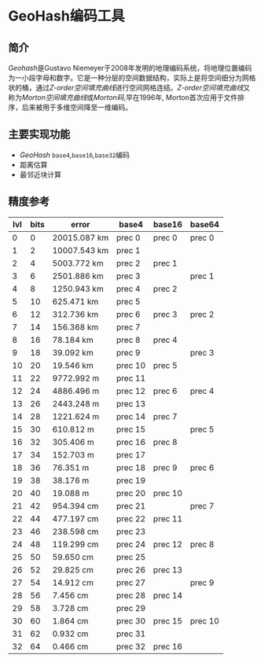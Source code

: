 # GeoHash编码工具
## 简介
*Geohash*是Gustavo Niemeyer于2008年发明的地理编码系统，将地理位置编码为一小段字母和数字。它是一种分层的空间数据结构，实际上是将空间细分为网格状的桶，通过*Z-order空间填充曲线*进行空间网格连结。*Z-order空间填充曲线*又称为*Morton空间填充曲线*或*Morton码*,早在1996年, Morton首次应用于文件排序，后来被用于多维空间降至一维编码。
## 主要实现功能
* *GeoHash* `base4`,`base16`,`base32`编码
* 距离估算
* 最邻近块计算
## 精度参考
|lvl | bits |   error       |    base4   |  base16  |  base64   |
|----| ---- |       ----    |   ----     |  ----    | ----      |
|  0 |   0  |  20015.087 km |   prec  0  |  prec 0  |  prec 0   |
|  1 |   2  |  10007.543 km |   prec  1  |          |           |
|  2 |   4  |   5003.772 km |   prec  2  |  prec 1  |           |
|  3 |   6  |   2501.886 km |   prec  3  |          |  prec 1   |
|  4 |   8  |   1250.943 km |   prec  4  |  prec 2  |           |
|  5 |  10  |    625.471 km |   prec  5  |          |           |
|  6 |  12  |    312.736 km |   prec  6  |  prec 3  |  prec 2   |
|  7 |  14  |    156.368 km |   prec  7  |          |           |
|  8 |  16  |     78.184 km |   prec  8  |  prec 4  |           |
|  9 |  18  |     39.092 km |   prec  9  |          |  prec 3   |
| 10 |  20  |     19.546 km |   prec 10  |  prec 5  |           |
| 11 |  22  |   9772.992  m |   prec 11  |          |           |
| 12 |  24  |   4886.496  m |   prec 12  |  prec  6 |  prec 4   |
| 13 |  26  |   2443.248  m |   prec 13  |          |           |
| 14 |  28  |   1221.624  m |   prec 14  |  prec  7 |           |
| 15 |  30  |    610.812  m |   prec 15  |          |  prec 5   |
| 16 |  32  |    305.406  m |   prec 16  |  prec  8 |           |
| 17 |  34  |    152.703  m |   prec 17  |          |           |
| 18 |  36  |     76.351  m |   prec 18  |  prec  9 |  prec 6   |
| 19 |  38  |     38.176  m |   prec 19  |          |           |
| 20 |  40  |     19.088  m |   prec 20  |  prec 10 |           |
| 21 |  42  |    954.394 cm |   prec 21  |          |  prec 7   |
| 22 |  44  |    477.197 cm |   prec 22  |  prec 11 |           |
| 23 |  46  |    238.598 cm |   prec 23  |          |           |
| 24 |  48  |    119.299 cm |   prec 24  |  prec 12 |  prec 8   |
| 25 |  50  |     59.650 cm |   prec 25  |          |           |
| 26 |  52  |     29.825 cm |   prec 26  |  prec 13 |           |
| 27 |  54  |     14.912 cm |   prec 27  |          |  prec 9   |
| 28 |  56  |      7.456 cm |   prec 28  |  prec 14 |           |
| 29 |  58  |      3.728 cm |   prec 29  |          |           |
| 30 |  60  |      1.864 cm |   prec 30  |  prec 15 |  prec 10  |
| 31 |  62  |      0.932 cm |   prec 31  |          |           |
| 32 |  64  |      0.466 cm |   prec 32  |  prec 16 |           |